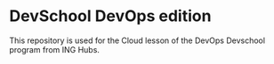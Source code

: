 # DevSchool DevOps edition

This repository is used for the Cloud lesson of the DevOps Devschool program from ING Hubs.
